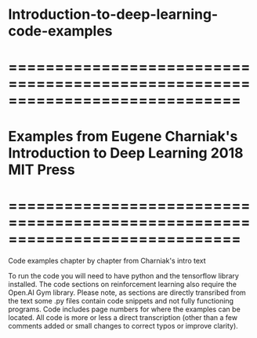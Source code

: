 # Introduction-to-deep-learning-code-examples

# =============================================================================
# Examples from Eugene Charniak's Introduction to Deep Learning 2018 MIT Press
# =============================================================================

Code examples chapter by chapter from Charniak's intro text

To run the code you will need to have python and the tensorflow library installed. The code
sections on reinforcement learning also require the Open.AI Gym library. Please note,
as sections are directly transribed from the text some .py files contain code snippets
and not fully functioning programs. Code includes page numbers for where the examples can be located.
All code is more or less a direct transcription (other than a few comments added or small
changes to correct typos or improve clarity).
